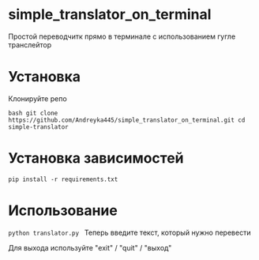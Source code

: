 # simple_translator_on_terminal
 Простой переводчитк прямо в терминале с использованием гугле транслейтор
 # Установка
 Клонируйте репо

 ``bash
git clone https://github.com/Andreyka445/simple_translator_on_terminal.git
cd simple-translator
``

# Установка зависимостей

``pip install -r requirements.txt
``
# Использование
``python translator.py
``
Теперь введите текст, который нужно перевести

Для выхода используйте "exit" / "quit" / "выход"
